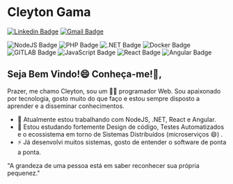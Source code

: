 # Cleyton Gama

[![Linkedin Badge](https://img.shields.io/badge/-cleytongama-blue?style=flat-square&logo=Linkedin&logoColor=white&link=https://www.linkedin.com/in/cleyton-gama-26213532/)](https://www.linkedin.com/in/cleytongama//)
[![Gmail Badge](https://img.shields.io/badge/-cleytongama@gmail.com-c14438?style=flat-square&logo=Gmail&logoColor=white&link=mailto:cleytongama@gmail.com)](mailto:cleytongama@gmail.com)

![NodeJS Badge](https://img.shields.io/badge/node.js%20-%2343853D.svg?&style=for-the-badge&logo=node.js&logoColor=white")
![PHP Badge](https://img.shields.io/badge/-PHP-blue?style=for-the-badge&logo=PHP&logoColor=white)
![.NET Badge](https://img.shields.io/badge/-DotNetCore-blue?style=for-the-badge&logo=.net##&logoColor=white)
![Docker Badge](https://img.shields.io/badge/-Docker-blue?style=for-the-badge&logo=Docker##&logoColor=white)
![GITLAB Badge](https://img.shields.io/badge/-GITLAB-red?style=for-the-badge&logo=Gitlab##&logoColor=white)
![JavaScript Badge](https://img.shields.io/badge/-Javascript-yellow?style=for-the-badge&logo=Javascript##&logoColor=white)
![React Badge](https://img.shields.io/badge/react%20-%2320232a.svg?&style=for-the-badge&logo=react&logoColor=%2361DAFB")
![Angular Badge](https://img.shields.io/badge/angular%20-%23DD0031.svg?&style=for-the-badge&logo=angular&logoColor=white")

## Seja Bem Vindo!😄 Conheça-me!👋, 
Prazer, me chamo Cleyton, sou um 👨‍💻 programador Web. Sou apaixonado por tecnologia, gosto muito do que faço e estou sempre disposto a aprender e a disseminar conhecimentos. 

- 🔭 Atualmente estou trabalhando com NodeJS, .NET, React e Angular.
- 🌱 Estou estudando fortemente Design de código, Testes Automatizados e o ecossistema em torno de Sistemas Distribuídos (microserviços 😄) .
- ⚡ Já desenvolvi muitos sistemas, gosto de entender o software de ponta a ponta.

"A grandeza de uma pessoa está em saber reconhecer sua própria pequenez."
